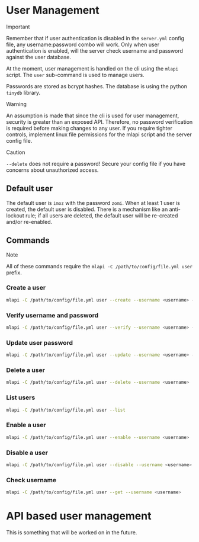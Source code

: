# User Management
>[!IMPORTANT]
> Remember that if user authentication is disabled in the `server.yml` config file, any username:password combo will work.
> Only when user authentication is enabled, will the server check username and password against the user database.

At the moment, user management is handled on the cli using the `mlapi` script. 
The `user` sub-command is used to manage users.

Passwords are stored as bcrypt hashes. The database is using the python `tinydb` library.

>[!WARNING]
> An assumption is made that since the cli is used for user management, security is greater than an exposed API. 
> Therefore, no password verification is required before making changes to any user. If you require tighter controls, 
> implement linux file permissions for the mlapi script and the server                                                                                                                                                                                                                                                                                                                                                                                                                                                                                                                                                                                                                                                                                                                                                                                                                                                                                                                                                                                                                                                                                                                                                                                                                                                                                                                                                                                                                                                                                                                                                                                                                                                                                                                                                                                                                                                                                                                                                                                                                                                                                                                                                                                                                                                                                                                                                                                                                                                                                                                                                                                                                                                                                                                                                                                                                                                                                                                                                                                                                                                                                                                                                                                                                                                                                                                                                                                                                                                                                                                                                                                                                                                                                                                                                                                                                                                                                                                                                                                                                                                                                                                                                                                                                                                      config file.

>[!CAUTION]
> `--delete` does not require a password! Secure your config file if you have concerns about unauthorized access.

## Default user
The default user is `imoz` with the password `zomi`. When at least 1 user is created, the default user is disabled. 
There is a mechanism like an anti-lockout rule; if all users are deleted, the default user will be re-created and/or re-enabled.

## Commands
>[!NOTE]
> All of these commands require the `mlapi -C /path/to/config/file.yml user` prefix.

### Create a user
```bash
mlapi -C /path/to/config/file.yml user --create --username <username> --password <password>
```

### Verify username and password
```bash
mlapi -C /path/to/config/file.yml user --verify --username <username> --password <password>
```

### Update user password
```bash
mlapi -C /path/to/config/file.yml user --update --username <username> --password <NEW password>
```

### Delete a user
```bash
mlapi -C /path/to/config/file.yml user --delete --username <username>
```

### List users
```bash
mlapi -C /path/to/config/file.yml user --list
```

### Enable a user
```bash
mlapi -C /path/to/config/file.yml user --enable --username <username>
```

### Disable a user
```bash
mlapi -C /path/to/config/file.yml user --disable --username <username>
```

### Check username
```bash
mlapi -C /path/to/config/file.yml user --get --username <username>
```

# API based user management
This is something that will be worked on in the future.